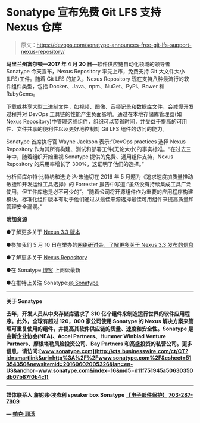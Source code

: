 # Sonatype 宣布免费 Git LFS 支持 Nexus 仓库

> 原文：<https://devops.com/sonatype-announces-free-git-lfs-support-nexus-repository/>

**马里兰州富尔顿—2017 年 4 月 20 日**—软件供应链自动化领域的领导者 Sonatype 今天宣布，Nexus Repository 率先上市，免费支持 Git 大文件大小(LFS)工件。随着 Git LFS 的加入，Nexus Repository 现在支持八种最流行的软件组件类型，包括 Docker、Java、npm、NuGet、PyPI、Bower 和 RubyGems。

下载或共享大型二进制文件，如视频、图像、音频记录和数据库文件，会减慢开发过程并对 DevOps 工具链的性能产生负面影响。通过在本地存储库管理器(如 Nexus Repository)中管理这些组件，组织可以节省时间，并受益于提高的可用性、文件共享的便利性以及更好地控制对 Git LFS 组件的访问的能力。

 Sonatype 首席执行官 Wayne Jackson 表示:“DevOps practices 选择 Nexus Repository 作为其所有构建、测试和部署工件(无论大小)的事实标准。“在过去三年中，随着组织开始重视 Sonatype 提供的免费、通用组件支持，Nexus Repository 的采用率增长了 300%，这证明了他们的选择。”

分析师库尔特·比特纳和迭戈·洛·朱迪切在 2016 年 5 月题为《追求速度加质量推动敏捷和开发运维工具选择》的 Forrester 报告中写道:“虽然没有持续集成工具广泛使用，但工件库也是必不可少的”。“随着公司将开源组件作为重要的应用程序构建模块，标准化组件版本有助于他们通过从最佳来源选择最佳可用组件来提高质量和管理安全漏洞。”

**附加资源**

●了解更多关于 [Nexus 3.3 版本](https://support.sonatype.com/hc/en-us/articles/115005520368)

●参加我们 5 月 10 日在举办的[网络研讨会，了解更多关于 Nexus 3.3 发布的信息](https://www.sonatype.com/integrations-webinar)

●了解更多关于 [Nexus Repository](https://www.sonatype.com/nexus-repository-sonatype)

●在 Sonatype [博客](http://blog.sonatype.com/) 上阅读最新

●在推特上关注 Sonatype:[@ Sonatype](https://twitter.com/sonatype)

****

****关于 Sonatype****

**去年，开发人员从中央存储库请求了 310 亿个组件来制造运行世界的软件应用程序。此外，全球有超过 120，000 家公司使用 Sonatype 的 Nexus 解决方案来管理可重复使用的组件，并提高其软件供应链的质量、速度和安全性。Sonatype 是由新企业协会(NEA)、Accel Partners、Hummer Winblad Venture Partners、摩根塔勒风险投资公司、Bay Partners 和高盛投资的私营公司。更多信息，请访问:[www.sonatype.com](http://cts.businesswire.com/ct/CT?id=smartlink&url=http%3A%2F%2Fwww.sonatype.com%2F&esheet=51354350&newsitemid=20160602005326&lan=en-US&anchor=www.sonatype.com&index=16&md5=d11f751945a50630350db07b87f0b4c1)**

********

******媒体联系人** 詹妮弗·埃杰利
speaker box Sonatype
[【电子邮件保护】](/cdn-cgi/l/email-protection#19737c7d7e7c6b7560596a697c78727c6b7b7661696b377a7674)
[703-287-7809](tel:(703)%20287-7809)****

****— [帕克·耶茨](https://devops.com/author/parkerdevops-com/)****